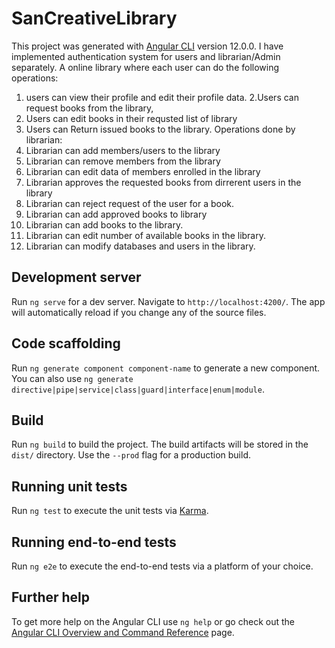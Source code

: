 # SanCreativeLibrary

This project was generated with [Angular CLI](https://github.com/angular/angular-cli) version 12.0.0.
I have implemented authentication system for users and librarian/Admin separately.
A online library where each user can do the following operations:
  1. users can view their profile and edit their profile data.
  2.Users can request books from the library,
  3. Users can edit books in their requsted list of library
  4. Users can Return issued books to the library.
Operations done by librarian:
  1. Librarian can add members/users to the library
  2. Librarian can remove members from the library
  3. Librarian can edit data of members enrolled in the library
  4. Librarian approves the requested books from dirrerent users in the library
  5. Librarian can reject request of the user for a book.
  6. Librarian can add approved books to library
  7. Librarian can add books to the library.
  8. Librarian can edit number of available books in the library.
  9. Librarian can modify databases and users in the library.
  
## Development server

Run `ng serve` for a dev server. Navigate to `http://localhost:4200/`. The app will automatically reload if you change any of the source files.

## Code scaffolding

Run `ng generate component component-name` to generate a new component. You can also use `ng generate directive|pipe|service|class|guard|interface|enum|module`.

## Build

Run `ng build` to build the project. The build artifacts will be stored in the `dist/` directory. Use the `--prod` flag for a production build.

## Running unit tests

Run `ng test` to execute the unit tests via [Karma](https://karma-runner.github.io).

## Running end-to-end tests

Run `ng e2e` to execute the end-to-end tests via a platform of your choice.

## Further help

To get more help on the Angular CLI use `ng help` or go check out the [Angular CLI Overview and Command Reference](https://angular.io/cli) page.
